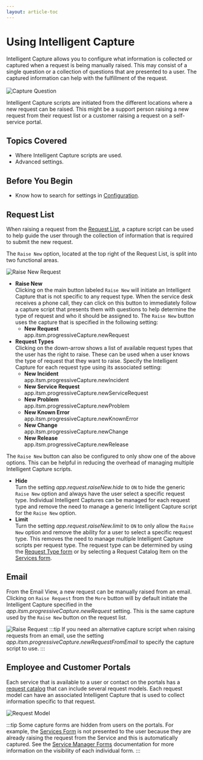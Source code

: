 ```yaml
---
layout: article-toc
---
```

# Using Intelligent Capture
Intelligent Capture allows you to configure what information is collected or captured when a request is being manually raised. This may consist of a single question or a collection of questions that are presented to a user. The captured information can help with the fulfillment of the request.  
<br>
![Capture Question](/_books/servicemanager-config/customize/images/portal-custom-capture-question.png)

Intelligent Capture scripts are initiated from the different locations where a new request can be raised. This might be a support person raising a new request from their request list or a customer raising a request on a self-service portal.


## Topics Covered
* Where Intelligent Capture scripts are used.
* Advanced settings.

## Before You Begin
* Know how to search for settings in [Configuration](/esp-config/getting-started/using-configuration).

## Request List
When raising a request from the [Request List](/servicemanager-user-guide/request-list/overview/), a capture script can be used to help guide the user through the collection of information that is required to submit the new request. 

The `Raise New` option, located at the top right of the Request List, is split into two functional areas.

![Raise New Request](/_books/servicemanager-config/customize/images/raise-new-request-button.png)

* **Raise New**<br>Clicking on the main button labeled `Raise New` will initiate an Intelligent Capture that is not specific to any request type. When the service desk receives a phone call, they can click on this button to immediately follow a capture script that presents them with questions to help determine the type of request and who it should be assigned to. The `Raise New` button uses the capture that is specified in the following setting: 
    * **New Request**<br>app.itsm.progressiveCapture.newRequest
* **Request Types**<br>Clicking on the down-arrow shows a list of available request types that the user has the right to raise. These can be used when a user knows the type of request that they want to raise. Specify the Intelligent Capture for each request type using its associated setting:
    * **New Incident**<br>app.itsm.progressiveCapture.newIncident
    * **New Service Request**<br>app.itsm.progressiveCapture.newServiceRequest
    * **New Problem**<br>app.itsm.progressiveCapture.newProblem
    * **New Known Error**<br>app.itsm.progressiveCapture.newKnownError
    * **New Change**<br>app.itsm.progressiveCapture.newChange
    * **New Release**<br>app.itsm.progressiveCapture.newRelease

The `Raise New` button can also be configured to only show one of the above options. This can be helpful in reducing the overhead of managing multiple Intelligent Capture scripts.
* **Hide**<br>Turn the setting *app.request.raiseNew.hide* to `ON` to hide the generic `Raise New` option and always have the user select a specific request type. Individual Intelligent Captures can be managed for each request type and remove the need to manage a generic Intelligent Capture script for the `Raise New` option.
* **Limit**<br>Turn the setting *app.request.raiseNew.limit* to `ON` to only allow the `Raise New` option and remove the ability for a user to select a specific request type. This removes the need to manage multiple Intelligent Capture scripts per request type. The request type can be determined by using the [Request Type form](/service-manager-config/customize/service-manager-capture-forms#release-type) or by selecting a Request Catalog Item on the [Services form](/service-manager-config/customize/service-manager-capture-forms#services).  

## Email
From the Email View, a new request can be manually raised from an email. Clicking on `Raise Request` from the `More` button will by default initiate the Intelligent Capture specified in the *app.itsm.progressiveCapture.newRequest* setting. This is the same capture used by the `Raise New` button on the request list.

![Raise Request](/_books/servicemanager-config/customize/images/raise-request-from-email.png)
:::tip
If you need an alternative capture script when raising requests from an email, use the setting *app.itsm.progressiveCapture.newRequestFromEmail* to specify the capture script to use.
:::

## Employee and Customer Portals
Each service that is available to a user or contact on the portals has a [request catalog](/servicemanager-user-guide/service-portfolio/request-catalog) that can include several request models.  Each request model can have an associated Intelligent Capture that is used to collect information specific to that request.

![Request Model](/_books/servicemanager-config/customize/images/request-model-capture.png)

:::tip
Some capture forms are hidden from users on the portals.  For example, the [Services Form](/servicemanager-config/customize/service-manager-capture-forms#services) is not presented to the user because they are already raising the request from the Service and this is automatically captured. See the [Service Manager Forms](/servicemanager-config/customize/service-manager-capture-forms) documentation for more information on the visibility of each individual form.
:::
